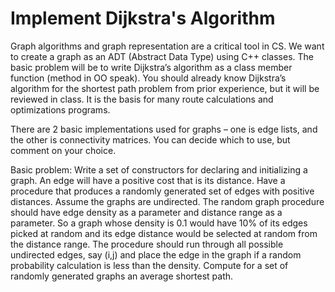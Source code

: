 # Implement Dijkstra's Algorithm

Graph algorithms and graph representation are a critical tool in CS. We want to create a graph as an ADT (Abstract Data Type) using C++ classes. The basic problem will be to write Dijkstra’s algorithm as a class member function (method in OO speak). You should already know Dijkstra’s algorithm for the shortest path problem from prior experience, but it will be reviewed in class. It is the basis for many route calculations and optimizations programs. 

There are 2 basic implementations used for graphs – one is edge lists, and the other is connectivity matrices. You can decide which to use, but comment on your choice. 

Basic problem:  Write a set of constructors for declaring and initializing a graph. An edge will have a positive cost that is its distance. Have a procedure that produces a randomly generated set of edges with positive distances.  Assume the graphs are undirected. The random graph procedure should have edge density as a parameter and distance range as a parameter. So a graph whose density is 0.1 would have 10% of its edges picked at random and its edge distance would be selected at random from the distance range. The procedure should run through all possible undirected edges, say (i,j) and place the edge in the graph if a random probability calculation is less than the density. Compute for a set of randomly generated graphs an average shortest path.

